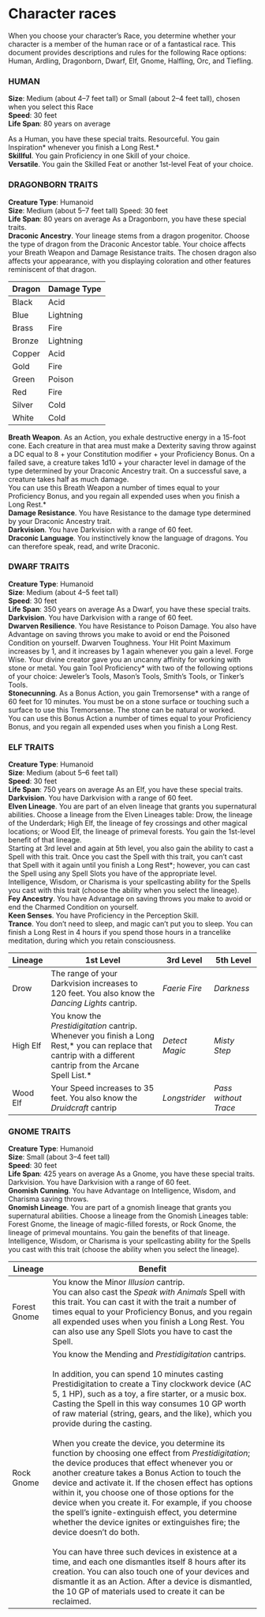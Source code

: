 # Character races

When you choose your character’s Race, you
determine whether your character is a member
of the human race or of a fantastical race. This
document provides descriptions and rules for
the following Race options: Human, Ardling,
Dragonborn, Dwarf, Elf, Gnome, Halfling, Orc,
and Tiefling.

### HUMAN
**Size**: Medium (about 4–7 feet tall) or Small
(about 2–4 feet tall), chosen when you select
this Race <br>
**Speed**: 30 feet <br>
**Life Span**: 80 years on average

As a Human, you have these special traits.
Resourceful. You gain Inspiration* whenever
you finish a Long Rest.* <br>
**Skillful**. You gain Proficiency in one Skill of
your choice. <br>
**Versatile**. You gain the Skilled Feat or another
1st-level Feat of your choice.

###  DRAGONBORN TRAITS
**Creature Type**: Humanoid <br>
**Size**: Medium (about 5–7 feet tall)
Speed: 30 feet <br>
**Life Span**: 80 years on average 
As a Dragonborn, you have these special traits. <br>
**Draconic Ancestry**. Your lineage stems from a
dragon progenitor. Choose the type of dragon
from the Draconic Ancestor table. Your choice
affects your Breath Weapon and Damage
Resistance traits. The chosen dragon also affects
your appearance, with you displaying
coloration and other features reminiscent of
that dragon.

| Dragon        | Damage Type |
| ------------- |-------------|
| Black | Acid |
| Blue | Lightning |
| Brass | Fire |
| Bronze | Lightning |
| Copper | Acid |
| Gold | Fire |
| Green | Poison |
| Red | Fire |
| Silver | Cold |
| White | Cold |

**Breath Weapon**. As an Action, you exhale
destructive energy in a 15-foot cone. Each
creature in that area must make a Dexterity
saving throw against a DC equal to 8 + your
Constitution modifier + your Proficiency Bonus.
On a failed save, a creature takes 1d10 + your
character level in damage of the type
determined by your Draconic Ancestry trait. On
a successful save, a creature takes half as much
damage. <br>
You can use this Breath Weapon a number of
times equal to your Proficiency Bonus, and you
regain all expended uses when you finish a Long
Rest.* <br>
**Damage Resistance**. You have Resistance to
the damage type determined by your Draconic
Ancestry trait. <br>
**Darkvision**. You have Darkvision with a range
of 60 feet. <br>
**Draconic Language**. You instinctively know
the language of dragons. You can therefore
speak, read, and write Draconic. 




### DWARF TRAITS
**Creature Type**: Humanoid <br>
**Size**: Medium (about 4–5 feet tall) <br>
**Speed**: 30 feet <br>
**Life Span**: 350 years on average
As a Dwarf, you have these special traits. <br>
**Darkvision**. You have Darkvision with a range
of 60 feet. <br>
**Dwarven Resilience**. You have Resistance to
Poison Damage. You also have Advantage on
saving throws you make to avoid or end the
Poisoned Condition on yourself.
Dwarven Toughness. Your Hit Point
Maximum increases by 1, and it increases by 1
again whenever you gain a level.
Forge Wise. Your divine creator gave you an
uncanny affinity for working with stone or
metal. You gain Tool Proficiency* with two of
the following options of your choice: Jeweler’s
Tools, Mason’s Tools, Smith’s Tools, or Tinker’s
Tools. <br>
**Stonecunning**. As a Bonus Action, you gain
Tremorsense* with a range of 60 feet for 10
minutes. You must be on a stone surface or
touching such a surface to use this
Tremorsense. The stone can be natural or
worked. <br>
You can use this Bonus Action a number of
times equal to your Proficiency Bonus, and you
regain all expended uses when you finish a Long
Rest.





### ELF TRAITS
**Creature Type**: Humanoid <br>
**Size**: Medium (about 5–6 feet tall) <br>
**Speed**: 30 feet <br>
**Life Span**: 750 years on average
As an Elf, you have these special traits. <br>
**Darkvision**. You have Darkvision with a range
of 60 feet. <br>
**Elven Lineage**. You are part of an elven
lineage that grants you supernatural abilities.
Choose a lineage from the Elven Lineages table:
Drow, the lineage of the Underdark; High Elf,
the lineage of fey crossings and other magical
locations; or Wood Elf, the lineage of primeval
forests. You gain the 1st-level benefit of that
lineage. <br>
Starting at 3rd level and again at 5th level,
you also gain the ability to cast a Spell with this
trait. Once you cast the Spell with this trait, you
can’t cast that Spell with it again until you finish
a Long Rest*; however, you can cast the Spell
using any Spell Slots you have of the
appropriate level. <br>
Intelligence, Wisdom, or Charisma is your
spellcasting ability for the Spells you cast with
this trait (choose the ability when you select the
lineage). <br>
**Fey Ancestry**. You have Advantage on saving
throws you make to avoid or end the Charmed
Condition on yourself. <br>
**Keen Senses**. You have Proficiency in the
Perception Skill. <br>
**Trance**. You don’t need to sleep, and magic
can’t put you to sleep. You can finish a Long
Rest in 4 hours if you spend those hours in a
trancelike meditation, during which you retain
consciousness.

| Lineage       | 1st Level  | 3rd Level   | 5th Level   |
|--------------|-------------|-------------|-------------|
| Drow | The range of your Darkvision increases to 120 feet. You also know the _Dancing Lights_ cantrip. | _Faerie Fire_ | _Darkness_ | 
| High Elf | You know the _Prestidigitation_ cantrip. Whenever you finish a Long Rest,* you can replace that cantrip with a different cantrip from the Arcane Spell List.* | _Detect Magic_ | _Misty Step_ | 
| Wood Elf | Your Speed increases to 35 feet. You also know the _Druidcraft_ cantrip | _Longstrider_ | _Pass without Trace_ | 





### GNOME TRAITS
**Creature Type**: Humanoid <br>
**Size**: Small (about 3–4 feet tall) <br>
**Speed**: 30 feet <br>
**Life Span**: 425 years on average
As a Gnome, you have these special traits.
Darkvision. You have Darkvision with a range
of 60 feet. <br>
**Gnomish Cunning**. You have Advantage on
Intelligence, Wisdom, and Charisma saving
throws. <br>
**Gnomish Lineage**. You are part of a gnomish
lineage that grants you supernatural abilities.
Choose a lineage from the Gnomish Lineages
table: Forest Gnome, the lineage of magic-filled
forests, or Rock Gnome, the lineage of primeval
mountains. You gain the benefits of that lineage.
Intelligence, Wisdom, or Charisma is your
spellcasting ability for the Spells you cast with
this trait (choose the ability when you select the
lineage).

| Lineage       | Benefit  |
|--------------|-------------|
| Forest Gnome | You know the Minor _Illusion_ cantrip. <br>You can also cast the _Speak with Animals_ Spell with this trait. You can cast it with the trait a number of times equal to your Proficiency Bonus, and you regain all expended uses when you finish a Long Rest. You can also use any Spell Slots you have to cast the Spell.|
| Rock Gnome | You know the Mending and _Prestidigitation_ cantrips. <br><br> In addition, you can spend 10 minutes casting Prestidigitation to create a Tiny clockwork device (AC 5, 1 HP), such as a toy, a fire starter, or a music box. Casting the Spell in this way consumes 10 GP worth of raw material (string, gears, and the like), which you provide during the casting. <br><br> When you create the device, you determine its function by choosing one effect from _Prestidigitation_; the device produces that effect whenever you or another creature takes a Bonus Action to touch the device and activate it. If the chosen effect has options within it, you choose one of those options for the device when you create it. For example, if you choose the spell’s ignite-extinguish effect, you determine whether the device ignites  or extinguishes fire; the device doesn’t do both. <br><br> You can have three such devices in existence at a time, and each one dismantles itself 8 hours after its creation. You can also touch one of your devices and dismantle it as an Action. After a device is dismantled, the 10 GP of materials used to create it can be reclaimed. |

